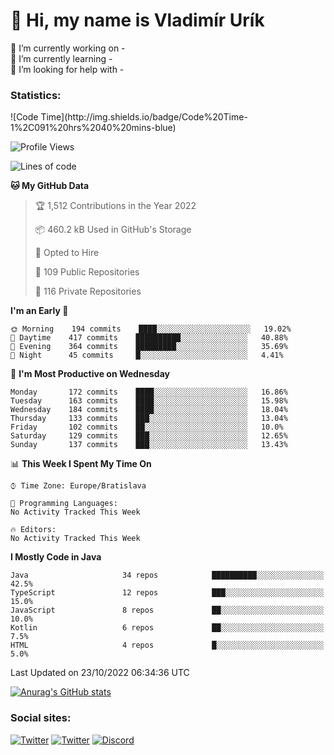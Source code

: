 <h1> 👋 Hi, my name is Vladimír Urík</h1>
<p>
 🔭 I’m currently working on -<br>
 🌱 I’m currently learning -<br>
 🤔 I’m looking for help with -<br>
</p>
<h3>Statistics:</h3>
<!--START_SECTION:waka-->
![Code Time](http://img.shields.io/badge/Code%20Time-1%2C091%20hrs%2040%20mins-blue)

![Profile Views](http://img.shields.io/badge/Profile%20Views-3-blue)

![Lines of code](https://img.shields.io/badge/From%20Hello%20World%20I%27ve%20Written-4%20Million%20lines%20of%20code-blue)

**🐱 My GitHub Data** 

> 🏆 1,512 Contributions in the Year 2022
 > 
> 📦 460.2 kB Used in GitHub's Storage 
 > 
> 💼 Opted to Hire
 > 
> 📜 109 Public Repositories 
 > 
> 🔑 116 Private Repositories  
 > 
**I'm an Early 🐤** 

```text
🌞 Morning    194 commits    ████░░░░░░░░░░░░░░░░░░░░░   19.02% 
🌆 Daytime    417 commits    ██████████░░░░░░░░░░░░░░░   40.88% 
🌃 Evening    364 commits    █████████░░░░░░░░░░░░░░░░   35.69% 
🌙 Night      45 commits     █░░░░░░░░░░░░░░░░░░░░░░░░   4.41%

```
📅 **I'm Most Productive on Wednesday** 

```text
Monday       172 commits    ████░░░░░░░░░░░░░░░░░░░░░   16.86% 
Tuesday      163 commits    ████░░░░░░░░░░░░░░░░░░░░░   15.98% 
Wednesday    184 commits    ████░░░░░░░░░░░░░░░░░░░░░   18.04% 
Thursday     133 commits    ███░░░░░░░░░░░░░░░░░░░░░░   13.04% 
Friday       102 commits    ██░░░░░░░░░░░░░░░░░░░░░░░   10.0% 
Saturday     129 commits    ███░░░░░░░░░░░░░░░░░░░░░░   12.65% 
Sunday       137 commits    ███░░░░░░░░░░░░░░░░░░░░░░   13.43%

```


📊 **This Week I Spent My Time On** 

```text
⌚︎ Time Zone: Europe/Bratislava

💬 Programming Languages: 
No Activity Tracked This Week

🔥 Editors: 
No Activity Tracked This Week

```

**I Mostly Code in Java** 

```text
Java                     34 repos            ██████████░░░░░░░░░░░░░░░   42.5% 
TypeScript               12 repos            ███░░░░░░░░░░░░░░░░░░░░░░   15.0% 
JavaScript               8 repos             ██░░░░░░░░░░░░░░░░░░░░░░░   10.0% 
Kotlin                   6 repos             ██░░░░░░░░░░░░░░░░░░░░░░░   7.5% 
HTML                     4 repos             █░░░░░░░░░░░░░░░░░░░░░░░░   5.0%

```



 Last Updated on 23/10/2022 06:34:36 UTC
<!--END_SECTION:waka-->

[![Anurag's GitHub stats](https://github-readme-stats.vercel.app/api?username=vladimir-urik)](https://github.com/anuraghazra/github-readme-stats)

<h3>Social sites:</h3>
<p><a href="https://twitter.com/GGGEDR" target="_blank"><img alt="Twitter" src="https://img.shields.io/badge/twitter-%231DA1F2.svg?&style=for-the-badge&logo=twitter&logoColor=white" /></a> <a href="https://www.reddit.com/user/GGGEDR" target="_blank"><img alt="Twitter" src="https://img.shields.io/badge/reddit-%23FE6262.svg?&style=for-the-badge&logo=reddit&logoColor=white" /></a> <a href="https://discord.com/users/535708984959827978" target="_blank"><img alt="Discord" src="https://img.shields.io/badge/discord-%235865f2.svg?&style=for-the-badge&logo=discord&logoColor=white" />
</p>

